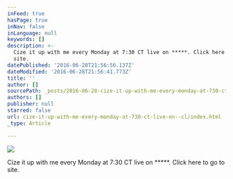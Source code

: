```yaml
---
inFeed: true
hasPage: true
inNav: false
inLanguage: null
keywords: []
description: >-
  Cize it up with me every Monday at 7:30 CT live on *****. Click here to go to
  site. 
datePublished: '2016-06-28T21:56:56.137Z'
dateModified: '2016-06-28T21:56:41.773Z'
title: ''
author: []
sourcePath: _posts/2016-06-28-cize-it-up-with-me-every-monday-at-730-ct-live-on--cl.md
authors: []
publisher: null
starred: false
url: cize-it-up-with-me-every-monday-at-730-ct-live-on--cl/index.html
_type: Article

---
```

![](https://the-grid-user-content.s3-us-west-2.amazonaws.com/069045c4-4f16-4664-81d7-d70c09301c31.png)

Cize it up with me every Monday at 7:30 CT live on \*\*\*\*\*. Click here to go to site.